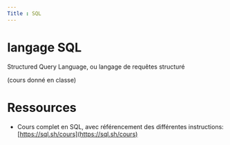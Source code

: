 ```yaml
---
Title : SQL
---
```


# langage SQL
Structured Query Language, ou langage de requêtes structuré

(cours donné en classe)

# Ressources

* Cours complet en SQL, avec référencement des différentes instructions: [https://sql.sh/cours](https://sql.sh/cours)